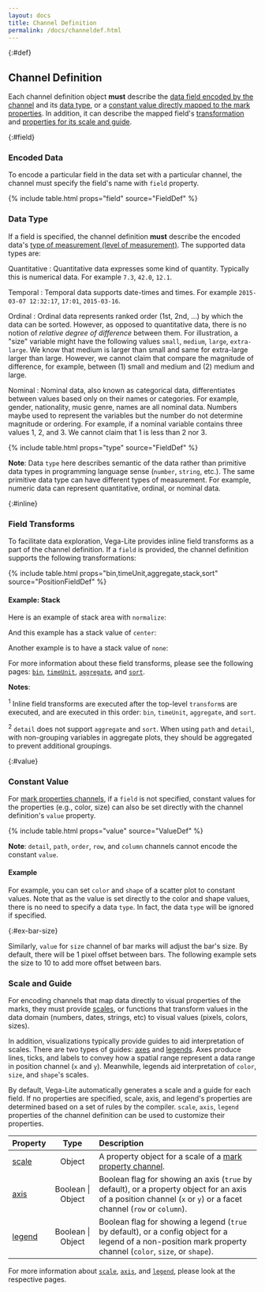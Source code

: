 ```yaml
---
layout: docs
title: Channel Definition
permalink: /docs/channeldef.html
---
```


{:#def}
## Channel Definition

Each channel definition object **must** describe the [data field encoded by the channel](#field) and its [data type](#type), or a [constant value directly mapped to the mark properties](#value). In addition, it can describe the mapped field's [transformation](#inline) and [properties for its scale and guide](#components).


{:#field}
### Encoded Data

To encode a particular field in the data set with a particular channel, the channel must specify the field's name with `field` property.

{% include table.html props="field" source="FieldDef" %}

### Data Type

If a field is specified, the channel definition **must** describe the encoded data's [type of measurement (level of measurement)](https://en.wikipedia.org/wiki/Level_of_measurement).
The supported data types are:

Quantitative
: Quantitative data expresses some kind of quantity. Typically this is numerical data. For example `7.3`, `42.0`, `12.1`.

Temporal
: Temporal data supports date-times and times. For example `2015-03-07 12:32:17`, `17:01`, `2015-03-16`.

Ordinal
: Ordinal data represents ranked order (1st, 2nd, ...) by which the data can be sorted. However, as opposed to quantitative data, there is no notion of *relative degree of difference* between them. For illustration, a "size" variable might have the following values `small`, `medium`, `large`, `extra-large`. We know that medium is larger than small and same for extra-large larger than large. However, we cannot claim that compare the magnitude of difference, for example, between (1) small and medium and (2) medium and large.

Nominal
: Nominal data, also known as categorical data, differentiates between values based only on their names or categories. For example, gender, nationality, music genre, names are all nominal data. Numbers maybe used to represent the variables but the number do not determine magnitude or ordering. For example, if a nominal variable contains three values 1, 2, and 3. We cannot claim that 1 is less than 2 nor 3.

{% include table.html props="type" source="FieldDef" %}

**Note**:
Data `type` here describes semantic of the data rather than primitive data types in programming language sense (`number`, `string`, etc.). The same primitive data type can have different types of measurement. For example, numeric data can represent quantitative, ordinal, or nominal data.

{:#inline}
### Field Transforms

To facilitate data exploration, Vega-Lite provides inline field transforms as a part of the channel definition. If a `field` is provided, the channel definition supports the following transformations:

{% include table.html props="bin,timeUnit,aggregate,stack,sort" source="PositionFieldDef" %}

#### Example: Stack
Here is an example of stack area with `normalize`:
<div class="vl-example" data-name="stacked_area_normalize"></div>

And this example has a stack value of `center`:
<div class="vl-example" data-name="stacked_area_stream"></div>

Another example is to have a stack value of `none`:
<div class="vl-example" data-name="bar_layered_transparent"></div>


<!-- TODO: re-explain sort + make it clear that text does not support sorting -->

For more information about these field transforms, please see the following pages: [`bin`](bin.html), [`timeUnit`](timeUnit.html), [`aggregate`](aggregate.html), and [`sort`](sort.html).


**Notes**:

<sup>1</sup>  Inline field transforms are executed after the top-level `transform`s are executed, and are executed in this order: `bin`, `timeUnit`, `aggregate`, and `sort`.

<sup>2</sup> `detail` does not support `aggregate` and `sort`. When using `path` and `detail`, with non-grouping variables in aggregate plots, they should be aggregated to prevent additional groupings.

{:#value}
### Constant Value

For [mark properties channels](#props-channels), if a `field` is not specified, constant values for the properties (e.g., color, size) can also be set directly with the channel definition's `value` property.

{% include table.html props="value" source="ValueDef<number>" %}

**Note**: `detail`, `path`, `order`, `row`, and `column` channels cannot encode the constant `value`.

#### Example

For example, you can set `color` and `shape` of a scatter plot to constant values. Note that as the value is set directly to the color and shape values, there is no need to specify a data `type`. In fact, the data `type` will be ignored if specified.

<span class="vl-example" data-name="scatter_color_shape_constant"></span>


{:#ex-bar-size}

Similarly, `value` for `size` channel of bar marks will adjust the bar's size. By default, there will be 1 pixel offset between bars. The following example sets the size to 10 to add more offset between bars.

<span class="vl-example" data-name="bar_aggregate_size"></span>



### Scale and Guide

For encoding channels that map data directly to visual properties of the marks, they must provide [scales](scale.html), or functions that transform values in the data domain (numbers, dates, strings, etc) to visual values (pixels, colors, sizes).

In addition, visualizations typically provide guides to aid interpretation of scales. There are two types of guides: [axes](axis.html) and [legends](legend.html). Axes produce lines, ticks, and labels to convey how a spatial range represent a data range in position channel (`x` and `y`).   Meanwhile, legends aid interpretation of `color`, `size`, and `shape`'s scales.

By default, Vega-Lite automatically generates a scale and a guide for each field. If no properties are specified, scale, axis, and legend's properties are determined based on a set of rules by the compiler. `scale`, `axis`, `legend` properties of the channel definition can be used to customize their properties.

| Property      | Type          | Description    |
| :------------ |:-------------:| :------------- |
| [scale](scale.html)      | Object        | A property object for a scale of a [mark property channel](#props-channels). |
| [axis](axis.html)        | Boolean &#124; Object  | Boolean flag for showing an axis (`true` by default), or a property object for an axis of a position channel (`x` or `y`) or a facet channel (`row` or `column`). |
| [legend](legend.html)    | Boolean &#124; Object  | Boolean flag for showing a legend (`true` by default), or a config object for a legend of a non-position mark property channel (`color`, `size`, or `shape`). |

For more information about [`scale`](scale.html), [`axis`](axis.html), and [`legend`](legend.html), please look at the respective pages.
